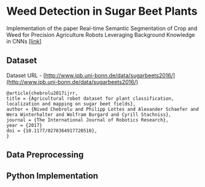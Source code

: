 # Weed Detection in Sugar Beet Plants

Implementation of the paper Real-time Semantic Segmentation of Crop and Weed for Precision Agriculture Robots Leveraging Background Knowledge in CNNs [[link]](https://arxiv.org/abs/1709.06764)

## Dataset
Dataset URL - [http://www.ipb.uni-bonn.de/data/sugarbeets2016/](http://www.ipb.uni-bonn.de/data/sugarbeets2016/)
```
@article{chebrolu2017ijrr,
title = {Agricultural robot dataset for plant classification, localization and mapping on sugar beet fields},
author = {Nived Chebrolu and Philipp Lottes and Alexander Schaefer and Wera Winterhalter and Wolfram Burgard and Cyrill Stachniss},
journal = {The International Journal of Robotics Research},
year = {2017}
doi = {10.1177/0278364917720510},
}
```
## Data Preprocessing




## Python Implementation

